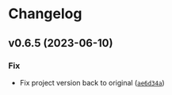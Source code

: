 # Changelog

<!--next-version-placeholder-->

## v0.6.5 (2023-06-10)

### Fix

* Fix project version back to original ([`ae6d34a`](https://github.com/devind-team/graphene-django-filter/commit/ae6d34a823bed0c5617c96349ecbd72f8de3a87b))
